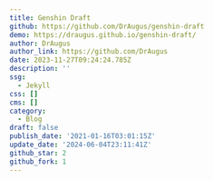 ```yaml
---
title: Genshin Draft
github: https://github.com/DrAugus/genshin-draft
demo: https://draugus.github.io/genshin-draft/
author: DrAugus
author_link: https://github.com/DrAugus
date: 2023-11-27T09:24:24.785Z
description: ''
ssg:
  - Jekyll
css: []
cms: []
category:
  - Blog
draft: false
publish_date: '2021-01-16T03:01:15Z'
update_date: '2024-06-04T23:11:41Z'
github_star: 2
github_fork: 1
---
```

